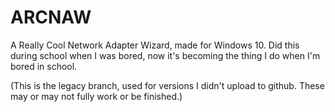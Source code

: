 
# ARCNAW

A Really Cool Network Adapter Wizard, made for Windows 10.
Did this during school when I was bored, now it's becoming the thing I do when I'm bored in school.

(This is the legacy branch, used for versions I didn't upload to github. These may or may not fully work or be finished.)

